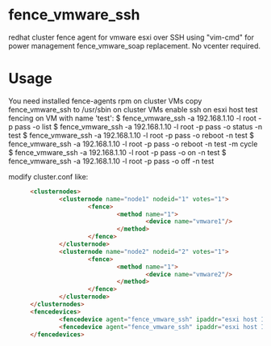 # fence_vmware_ssh
redhat cluster fence agent for vmware esxi over SSH using "vim-cmd"  for power management
fence_vmware_soap replacement. No vcenter required.
# Usage
You need installed fence-agents rpm on cluster VMs
copy fence_vmware_ssh to /usr/sbin on cluster VMs
enable ssh on esxi host
test fencing on VM with name 'test':
$ fence_vmware_ssh -a 192.168.1.10 -l root -p pass -o list
$ fence_vmware_ssh -a 192.168.1.10 -l root -p pass -o status -n test
$ fence_vmware_ssh -a 192.168.1.10 -l root -p pass -o reboot -n test
$ fence_vmware_ssh -a 192.168.1.10 -l root -p pass -o reboot -n test -m cycle
$ fence_vmware_ssh -a 192.168.1.10 -l root -p pass -o on -n test
$ fence_vmware_ssh -a 192.168.1.10 -l root -p pass -o off -n test

modify cluster.conf like:
```html
      <clusternodes>
              <clusternode name="node1" nodeid="1" votes="1">
                      <fence>
                              <method name="1">
                                      <device name="vmware1"/>
                              </method>
                      </fence>
              </clusternode>
              <clusternode name="node2" nodeid="2" votes="1">
                      <fence>
                              <method name="1">
                                      <device name="vmware2"/>
                              </method>
                      </fence>
              </clusternode>
      </clusternodes>
      <fencedevices>
              <fencedevice agent="fence_vmware_ssh" ipaddr="esxi host IP" login="root" passwd="pass" name="vmware1" port="VMname1"/>
              <fencedevice agent="fence_vmware_ssh" ipaddr="esxi host IP" login="root" passwd="pass" name="vmware2" port="VMname2"/>
      </fencedevices>
```
